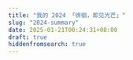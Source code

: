 ```yaml
---
title: "我的 2024 「徘徊，即见光芒」"
slug: "2024-summary"
date: 2025-01-21T00:24:31+08:00
draft: true
hiddenfromsearch: true
---
```


